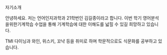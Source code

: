 자기소개

안녕하세요. 저는 언어인지과학과 21학번인 김길종이라고 합니다. 
이번 학기 영어분석을위한기계학습 수업을 통해 기계학습에 대한 이해도를 넓힐 수 있길 희망하고 있습니다.

TMI
다이닝과 와인, 위스키, 꼬냑 등을 취미로 하며 학문적으로도 식문화를 공부하고 있습니다.
